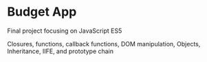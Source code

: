 # Budget App

Final project focusing on JavaScript ES5

Closures, functions, callback functions, DOM manipulation, Objects, Inheritance, IIFE, and prototype chain
